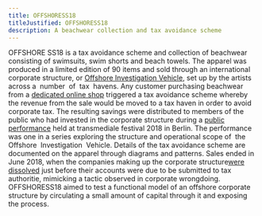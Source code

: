 ```yaml
---
title: OFFSHORESS18
titleJustified: OFFSHORESS18
description: A beachwear collection and tax avoidance scheme
---
```


OFFSHORE SS18 is a tax avoidance scheme and collection of beachwear consisting of swimsuits, swim shorts and beach towels. The apparel was produced in a limited edition of 90 items and sold through an international corporate structure, or <a href="https://dmstfctn.net/related-matters/offshore-investigation-vehicle/" target="_blank">Offshore Investigation Vehicle</a>, set up by the artists across a&#8192;number&#8192;of&#8192;tax&#8192;havens.
<COLBREAK>
Any customer purchasing beachwear from a <a href="http://shop.dmstfctn.net/" target="_blank">dedicated online shop</a> triggered a tax avoidance scheme whereby the revenue from the sale would be moved to a tax haven in order to avoid corporate tax. The resulting savings were distributed to members of the public who had invested in the corporate structure during a <a href="https://youtu.be/4ef4IypFNns" target="_blank">public performance</a> held at transmediale festival 2018 in Berlin. The performance was one in a series exploring the structure and operational scope of&#8192;the&#8192;Offshore&#8192;Investigation&#8192;Vehicle.
<COLBREAK>
Details of the tax avoidance scheme are documented on the apparel through diagrams and patterns. Sales ended in June 2018, when the companies making up the corporate structure<a href="https://beta.companieshouse.gov.uk/company/10807527/filing-history/QTcxWDBDT1phZGlxemtjeA/document?format=pdf&download=0" target="_blank">were dissolved</a> just before their accounts were due to be submitted to tax authoritie, mimicking a tactic observed in corporate wrongdoing. OFFSHORESS18 aimed to test a functional model of an offshore corporate structure by circulating a small amount of capital through it and exposing the process.